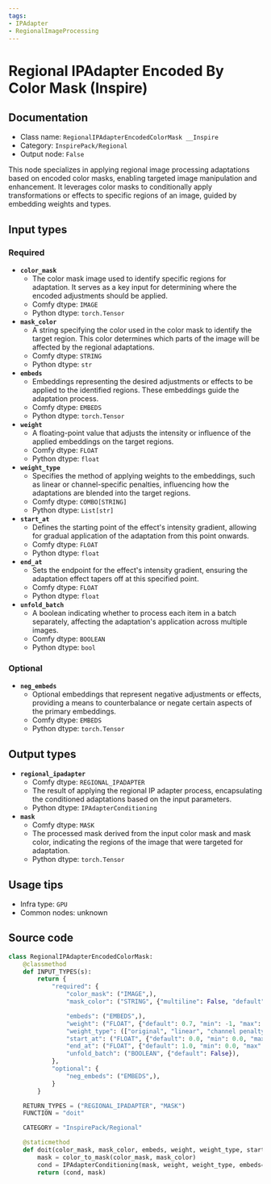 ```yaml
---
tags:
- IPAdapter
- RegionalImageProcessing
---
```


# Regional IPAdapter Encoded By Color Mask (Inspire)
## Documentation
- Class name: `RegionalIPAdapterEncodedColorMask __Inspire`
- Category: `InspirePack/Regional`
- Output node: `False`

This node specializes in applying regional image processing adaptations based on encoded color masks, enabling targeted image manipulation and enhancement. It leverages color masks to conditionally apply transformations or effects to specific regions of an image, guided by embedding weights and types.
## Input types
### Required
- **`color_mask`**
    - The color mask image used to identify specific regions for adaptation. It serves as a key input for determining where the encoded adjustments should be applied.
    - Comfy dtype: `IMAGE`
    - Python dtype: `torch.Tensor`
- **`mask_color`**
    - A string specifying the color used in the color mask to identify the target region. This color determines which parts of the image will be affected by the regional adaptations.
    - Comfy dtype: `STRING`
    - Python dtype: `str`
- **`embeds`**
    - Embeddings representing the desired adjustments or effects to be applied to the identified regions. These embeddings guide the adaptation process.
    - Comfy dtype: `EMBEDS`
    - Python dtype: `torch.Tensor`
- **`weight`**
    - A floating-point value that adjusts the intensity or influence of the applied embeddings on the target regions.
    - Comfy dtype: `FLOAT`
    - Python dtype: `float`
- **`weight_type`**
    - Specifies the method of applying weights to the embeddings, such as linear or channel-specific penalties, influencing how the adaptations are blended into the target regions.
    - Comfy dtype: `COMBO[STRING]`
    - Python dtype: `List[str]`
- **`start_at`**
    - Defines the starting point of the effect's intensity gradient, allowing for gradual application of the adaptation from this point onwards.
    - Comfy dtype: `FLOAT`
    - Python dtype: `float`
- **`end_at`**
    - Sets the endpoint for the effect's intensity gradient, ensuring the adaptation effect tapers off at this specified point.
    - Comfy dtype: `FLOAT`
    - Python dtype: `float`
- **`unfold_batch`**
    - A boolean indicating whether to process each item in a batch separately, affecting the adaptation's application across multiple images.
    - Comfy dtype: `BOOLEAN`
    - Python dtype: `bool`
### Optional
- **`neg_embeds`**
    - Optional embeddings that represent negative adjustments or effects, providing a means to counterbalance or negate certain aspects of the primary embeddings.
    - Comfy dtype: `EMBEDS`
    - Python dtype: `torch.Tensor`
## Output types
- **`regional_ipadapter`**
    - Comfy dtype: `REGIONAL_IPADAPTER`
    - The result of applying the regional IP adapter process, encapsulating the conditioned adaptations based on the input parameters.
    - Python dtype: `IPAdapterConditioning`
- **`mask`**
    - Comfy dtype: `MASK`
    - The processed mask derived from the input color mask and mask color, indicating the regions of the image that were targeted for adaptation.
    - Python dtype: `torch.Tensor`
## Usage tips
- Infra type: `GPU`
- Common nodes: unknown


## Source code
```python
class RegionalIPAdapterEncodedColorMask:
    @classmethod
    def INPUT_TYPES(s):
        return {
            "required": {
                "color_mask": ("IMAGE",),
                "mask_color": ("STRING", {"multiline": False, "default": "#FFFFFF"}),

                "embeds": ("EMBEDS",),
                "weight": ("FLOAT", {"default": 0.7, "min": -1, "max": 3, "step": 0.05}),
                "weight_type": (["original", "linear", "channel penalty"],),
                "start_at": ("FLOAT", {"default": 0.0, "min": 0.0, "max": 1.0, "step": 0.001}),
                "end_at": ("FLOAT", {"default": 1.0, "min": 0.0, "max": 1.0, "step": 0.001}),
                "unfold_batch": ("BOOLEAN", {"default": False}),
            },
            "optional": {
                "neg_embeds": ("EMBEDS",),
            }
        }

    RETURN_TYPES = ("REGIONAL_IPADAPTER", "MASK")
    FUNCTION = "doit"

    CATEGORY = "InspirePack/Regional"

    @staticmethod
    def doit(color_mask, mask_color, embeds, weight, weight_type, start_at=0.0, end_at=1.0, unfold_batch=False, neg_embeds=None):
        mask = color_to_mask(color_mask, mask_color)
        cond = IPAdapterConditioning(mask, weight, weight_type, embeds=embeds, start_at=start_at, end_at=end_at, unfold_batch=unfold_batch, neg_embeds=neg_embeds)
        return (cond, mask)

```
